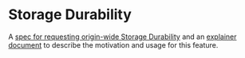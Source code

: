 Storage Durability
==================

A [spec for requesting origin-wide Storage Durability](https://slightlyoff.github.io/StorageDurability/spec/) and an [explainer document](https://github.com/slightlyoff/StorageDurability/blob/master/explainer.md) to describe the motivation and usage for this feature.
